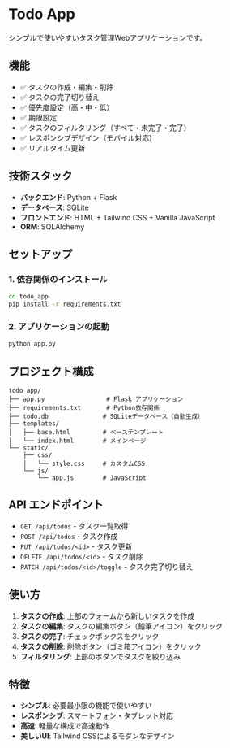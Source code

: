 # Todo App

シンプルで使いやすいタスク管理Webアプリケーションです。

## 機能

- ✅ タスクの作成・編集・削除
- ✅ タスクの完了切り替え
- ✅ 優先度設定（高・中・低）
- ✅ 期限設定
- ✅ タスクのフィルタリング（すべて・未完了・完了）
- ✅ レスポンシブデザイン（モバイル対応）
- ✅ リアルタイム更新

## 技術スタック

- **バックエンド**: Python + Flask
- **データベース**: SQLite
- **フロントエンド**: HTML + Tailwind CSS + Vanilla JavaScript
- **ORM**: SQLAlchemy

## セットアップ

### 1. 依存関係のインストール

```bash
cd todo_app
pip install -r requirements.txt
```

### 2. アプリケーションの起動

```bash
python app.py
```


## プロジェクト構成

```
todo_app/
├── app.py                 # Flask アプリケーション
├── requirements.txt       # Python依存関係
├── todo.db               # SQLiteデータベース（自動生成）
├── templates/
│   ├── base.html         # ベーステンプレート
│   └── index.html        # メインページ
└── static/
    ├── css/
    │   └── style.css     # カスタムCSS
    └── js/
        └── app.js        # JavaScript
```

## API エンドポイント

- `GET /api/todos` - タスク一覧取得
- `POST /api/todos` - タスク作成
- `PUT /api/todos/<id>` - タスク更新
- `DELETE /api/todos/<id>` - タスク削除
- `PATCH /api/todos/<id>/toggle` - タスク完了切り替え

## 使い方

1. **タスクの作成**: 上部のフォームから新しいタスクを作成
2. **タスクの編集**: タスクの編集ボタン（鉛筆アイコン）をクリック
3. **タスクの完了**: チェックボックスをクリック
4. **タスクの削除**: 削除ボタン（ゴミ箱アイコン）をクリック
5. **フィルタリング**: 上部のボタンでタスクを絞り込み

## 特徴

- **シンプル**: 必要最小限の機能で使いやすい
- **レスポンシブ**: スマートフォン・タブレット対応
- **高速**: 軽量な構成で高速動作
- **美しいUI**: Tailwind CSSによるモダンなデザイン

